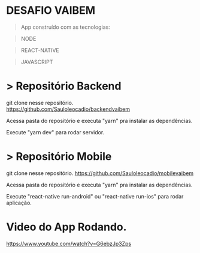 # DESAFIO VAIBEM

> App construído com as tecnologias:

> NODE

> REACT-NATIVE

> JAVASCRIPT

# > Repositório Backend

git clone nesse repositório. https://github.com/Sauloleocadio/backendvaibem

Acessa pasta do repositório e executa "yarn" pra instalar as dependências.

Execute "yarn dev" para rodar servidor.

# > Repositório Mobile

git clone nesse repositório. https://github.com/Sauloleocadio/mobilevaibem

Acessa pasta do repositório e executa "yarn" pra instalar as dependências.

Execute "react-native run-android" ou "react-native run-ios" para rodar aplicação.


# Video do App Rodando.

https://www.youtube.com/watch?v=G6ebzJp3Zps




